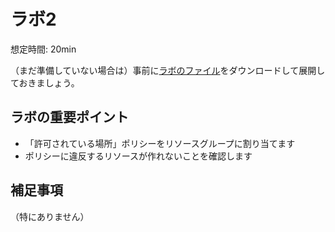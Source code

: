 # ラボ2

想定時間: 20min

（まだ準備していない場合は）事前に[ラボのファイル](https://github.com/MicrosoftLearning/AZ-500JA-AzureSecurityTechnologies/archive/master.zip)をダウンロードして展開しておきましょう。

## ラボの重要ポイント

- 「許可されている場所」ポリシーをリソースグループに割り当てます
- ポリシーに違反するリソースが作れないことを確認します

## 補足事項

（特にありません）